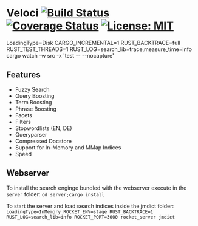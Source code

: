 # Veloci [![Build Status](https://travis-ci.org/PSeitz/veloci.svg?branch=master)](https://travis-ci.org/PSeitz/veloci) [![Coverage Status](https://coveralls.io/repos/github/PSeitz/veloci/badge.svg?branch=master)](https://coveralls.io/github/PSeitz/veloci?branch=master) [![License: MIT](https://img.shields.io/badge/License-MIT-yellow.svg)](https://opensource.org/licenses/MIT)

LoadingType=Disk CARGO_INCREMENTAL=1 RUST_BACKTRACE=full RUST_TEST_THREADS=1 RUST_LOG=search_lib=trace,measure_time=info cargo watch -w src -x 'test -- --nocapture'


## Features

- Fuzzy Search
- Query Boosting
- Term Boosting
- Phrase Boosting
- Facets
- Filters
- Stopwordlists (EN, DE)
- Queryparser
- Compressed Docstore
- Support for In-Memory and MMap Indices
- Speed


## Webserver

To install the search enginge bundled with the webserver execute in the `server` folder:
`cd server;cargo install`

To start the server and load search indices inside the jmdict folder:
`LoadingType=InMemory ROCKET_ENV=stage RUST_BACKTRACE=1 RUST_LOG=search_lib=info ROCKET_PORT=3000 rocket_server jmdict`